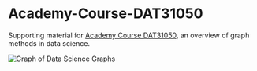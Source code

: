 # Academy-Course-DAT31050

Supporting material for [Academy Course DAT31050](https://www.openriskacademy.com/course/view.php?id=50), an overview of graph methods in data science.

![Graph of Data Science Graphs](https://www.openriskmanagement.com/wp-content/uploads/2021/06/graph_of_data_science_graphs.png)
